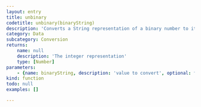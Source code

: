 ```yaml
---
layout: entry
title: unbinary
codetitle: unbinary(binaryString)
description: 'Converts a String representation of a binary number to its equivalent integer value. For example, `unbinary("00001000")` will return `8`.'
category: Data
subcategory: Conversion
returns:
    name: null
    description: 'The integer representation'
    type: [Number]
parameters:
    - {name: binaryString, description: 'value to convert', optional: false, type: [String]}
kind: function
todo: null
examples: []

---
```

